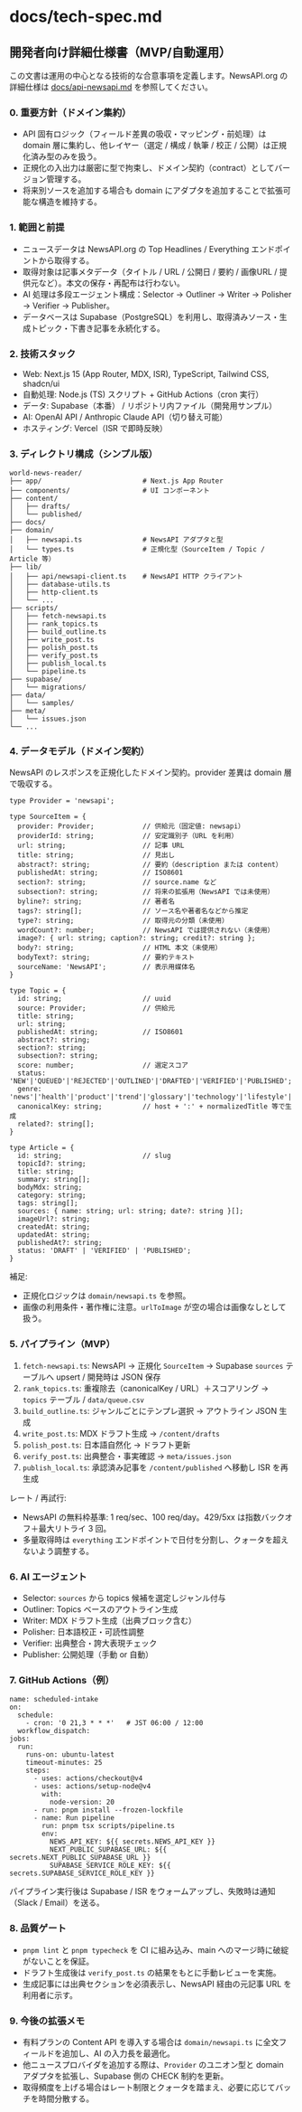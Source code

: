 # docs/tech-spec.md
## 開発者向け詳細仕様書（MVP/自動運用）

この文書は運用の中心となる技術的な合意事項を定義します。NewsAPI.org の詳細仕様は [docs/api-newsapi.md](./api-newsapi.md) を参照してください。

### 0. 重要方針（ドメイン集約）
- API 固有ロジック（フィールド差異の吸収・マッピング・前処理）は domain 層に集約し、他レイヤー（選定 / 構成 / 執筆 / 校正 / 公開）は正規化済み型のみを扱う。
- 正規化の入出力は厳密に型で拘束し、ドメイン契約（contract）としてバージョン管理する。
- 将来別ソースを追加する場合も domain にアダプタを追加することで拡張可能な構造を維持する。

### 1. 範囲と前提
- ニュースデータは NewsAPI.org の Top Headlines / Everything エンドポイントから取得する。
- 取得対象は記事メタデータ（タイトル / URL / 公開日 / 要約 / 画像URL / 提供元など）。本文の保存・再配布は行わない。
- AI 処理は多段エージェント構成：Selector → Outliner → Writer → Polisher → Verifier → Publisher。
- データベースは Supabase（PostgreSQL）を利用し、取得済みソース・生成トピック・下書き記事を永続化する。

### 2. 技術スタック
- Web: Next.js 15 (App Router, MDX, ISR), TypeScript, Tailwind CSS, shadcn/ui
- 自動処理: Node.js (TS) スクリプト + GitHub Actions（cron 実行）
- データ: Supabase（本番） / リポジトリ内ファイル（開発用サンプル）
- AI: OpenAI API / Anthropic Claude API（切り替え可能）
- ホスティング: Vercel（ISR で即時反映）

### 3. ディレクトリ構成（シンプル版）
```
world-news-reader/
├── app/                         # Next.js App Router
├── components/                  # UI コンポーネント
├── content/
│   ├── drafts/
│   └── published/
├── docs/
├── domain/
│   ├── newsapi.ts               # NewsAPI アダプタと型
│   └── types.ts                 # 正規化型（SourceItem / Topic / Article 等）
├── lib/
│   ├── api/newsapi-client.ts    # NewsAPI HTTP クライアント
│   ├── database-utils.ts
│   ├── http-client.ts
│   └── ...
├── scripts/
│   ├── fetch-newsapi.ts
│   ├── rank_topics.ts
│   ├── build_outline.ts
│   ├── write_post.ts
│   ├── polish_post.ts
│   ├── verify_post.ts
│   ├── publish_local.ts
│   └── pipeline.ts
├── supabase/
│   └── migrations/
├── data/
│   └── samples/
├── meta/
│   └── issues.json
└── ...
```

### 4. データモデル（ドメイン契約）
NewsAPI のレスポンスを正規化したドメイン契約。provider 差異は domain 層で吸収する。

```
type Provider = 'newsapi';

type SourceItem = {
  provider: Provider;            // 供給元（固定値: newsapi）
  providerId: string;            // 安定識別子（URL を利用）
  url: string;                   // 記事 URL
  title: string;                 // 見出し
  abstract?: string;             // 要約（description または content）
  publishedAt: string;           // ISO8601
  section?: string;              // source.name など
  subsection?: string;           // 将来の拡張用（NewsAPI では未使用）
  byline?: string;               // 著者名
  tags?: string[];               // ソース名や著者名などから推定
  type?: string;                 // 取得元の分類（未使用）
  wordCount?: number;            // NewsAPI では提供されない（未使用）
  image?: { url: string; caption?: string; credit?: string };
  body?: string;                 // HTML 本文（未使用）
  bodyText?: string;             // 要約テキスト
  sourceName: 'NewsAPI';         // 表示用媒体名
}

type Topic = {
  id: string;                    // uuid
  source: Provider;              // 供給元
  title: string;
  url: string;
  publishedAt: string;           // ISO8601
  abstract?: string;
  section?: string;
  subsection?: string;
  score: number;                 // 選定スコア
  status: 'NEW'|'QUEUED'|'REJECTED'|'OUTLINED'|'DRAFTED'|'VERIFIED'|'PUBLISHED';
  genre: 'news'|'health'|'product'|'trend'|'glossary'|'technology'|'lifestyle'|'culture'|'business'|'science';
  canonicalKey: string;          // host + ':' + normalizedTitle 等で生成
  related?: string[];
}

type Article = {
  id: string;                    // slug
  topicId?: string;
  title: string;
  summary: string[];
  bodyMdx: string;
  category: string;
  tags: string[];
  sources: { name: string; url: string; date?: string }[];
  imageUrl?: string;
  createdAt: string;
  updatedAt: string;
  publishedAt?: string;
  status: 'DRAFT' | 'VERIFIED' | 'PUBLISHED';
}
```

補足:
- 正規化ロジックは `domain/newsapi.ts` を参照。
- 画像の利用条件・著作権に注意。`urlToImage` が空の場合は画像なしとして扱う。

### 5. パイプライン（MVP）
1. `fetch-newsapi.ts`: NewsAPI → 正規化 `SourceItem` → Supabase `sources` テーブルへ upsert / 開発時は JSON 保存  
2. `rank_topics.ts`: 重複除去（canonicalKey / URL）＋スコアリング → `topics` テーブル / `data/queue.csv`  
3. `build_outline.ts`: ジャンルごとにテンプレ選択 → アウトライン JSON 生成  
4. `write_post.ts`: MDX ドラフト生成 → `/content/drafts`  
5. `polish_post.ts`: 日本語自然化 → ドラフト更新  
6. `verify_post.ts`: 出典整合・事実確認 → `meta/issues.json`  
7. `publish_local.ts`: 承認済み記事を `/content/published` へ移動し ISR を再生成

レート / 再試行:
- NewsAPI の無料枠基準: 1 req/sec、100 req/day。429/5xx は指数バックオフ＋最大リトライ 3 回。
- 多量取得時は `everything` エンドポイントで日付を分割し、クォータを超えないよう調整する。

### 6. AI エージェント
- Selector: `sources` から topics 候補を選定しジャンル付与  
- Outliner: Topics ベースのアウトライン生成  
- Writer: MDX ドラフト生成（出典ブロック含む）  
- Polisher: 日本語校正・可読性調整  
- Verifier: 出典整合・誇大表現チェック  
- Publisher: 公開処理（手動 or 自動）

### 7. GitHub Actions（例）
```
name: scheduled-intake
on:
  schedule:
    - cron: '0 21,3 * * *'   # JST 06:00 / 12:00
  workflow_dispatch:
jobs:
  run:
    runs-on: ubuntu-latest
    timeout-minutes: 25
    steps:
      - uses: actions/checkout@v4
      - uses: actions/setup-node@v4
        with:
          node-version: 20
      - run: pnpm install --frozen-lockfile
      - name: Run pipeline
        run: pnpm tsx scripts/pipeline.ts
        env:
          NEWS_API_KEY: ${{ secrets.NEWS_API_KEY }}
          NEXT_PUBLIC_SUPABASE_URL: ${{ secrets.NEXT_PUBLIC_SUPABASE_URL }}
          SUPABASE_SERVICE_ROLE_KEY: ${{ secrets.SUPABASE_SERVICE_ROLE_KEY }}
```

パイプライン実行後は Supabase / ISR をウォームアップし、失敗時は通知（Slack / Email）を送る。

### 8. 品質ゲート
- `pnpm lint` と `pnpm typecheck` を CI に組み込み、main へのマージ時に破綻がないことを保証。
- ドラフト生成後は `verify_post.ts` の結果をもとに手動レビューを実施。
- 生成記事には出典セクションを必須表示し、NewsAPI 経由の元記事 URL を利用者に示す。

### 9. 今後の拡張メモ
- 有料プランの Content API を導入する場合は `domain/newsapi.ts` に全文フィールドを追加し、AI の入力長を最適化。
- 他ニュースプロバイダを追加する際は、`Provider` のユニオン型と domain アダプタを拡張し、Supabase 側の CHECK 制約を更新。
- 取得頻度を上げる場合はレート制限とクォータを踏まえ、必要に応じてバッチを時間分散する。
